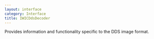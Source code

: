```yaml
---
layout: interface
category: Interface
title: IWICDdsDecoder
---
```


Provides information and functionality specific to the DDS image format.
